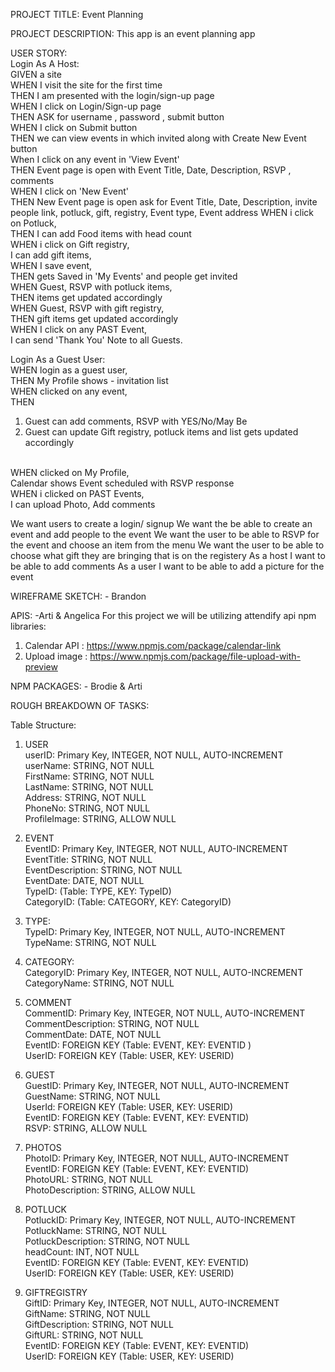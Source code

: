PROJECT TITLE: Event Planning 

PROJECT DESCRIPTION:
This app is an event planning app 

USER STORY: <br>
Login As A Host: <br>
GIVEN a site <br>
WHEN I visit the site for the first time <br>
THEN I am presented with the login/sign-up page  <br>
WHEN I click on Login/Sign-up page <br>
THEN ASK for username , password , submit button <br>
WHEN I click on Submit button <br>
THEN we can view events in which invited along with Create New Event button <br>
When I click on any event in 'View Event' <br>
THEN Event page is open with Event Title, Date, Description, RSVP , comments <br>
WHEN I click on 'New Event' <br>
THEN New Event page is open ask for Event Title, Date, Description, invite people  link, potluck, gift, registry, Event type, Event address
WHEN i click on Potluck,<br>
THEN I can add Food items with head count <br>
WHEN i click on Gift registry, <br>
I can add gift items, <br>
WHEN I save event,  <br>
THEN gets Saved in 'My Events' and people get invited <br>
WHEN Guest, RSVP with potluck items, <br>
THEN items get updated accordingly <br>
WHEN Guest, RSVP with gift registry, <br>
THEN gift items get updated accordingly <br>
WHEN I click on any PAST Event, <br>
I can send 'Thank You' Note to all Guests. <br>

Login As a Guest User: <br>
WHEN login as a guest user,  <br>
THEN My Profile shows - invitation list  <br>
WHEN clicked on any event, <br>
THEN
1. Guest can add comments, RSVP with YES/No/May Be
2. Guest can update Gift registry, potluck items and list gets updated accordingly
<br>
WHEN clicked on My Profile,  <br>
Calendar shows Event scheduled with RSVP response <br>
WHEN i clicked on PAST Events,  <br>
I can upload Photo, Add comments <br>








We want users to create a login/ signup 
We want the be able to create an event and add people to the event
We want the user to be able to RSVP for the event and choose an item from the menu
We want the user to be able to choose what gift they are bringing that is on the registery
As a host I want to be able to add comments
As a user I want to be able to add a picture for the event

WIREFRAME SKETCH: - Brandon

APIS: -Arti & Angelica
For this project we will be utilizing attendify api
npm libraries: 
1. Calendar API : https://www.npmjs.com/package/calendar-link
2. Upload image : https://www.npmjs.com/package/file-upload-with-preview


NPM PACKAGES: - Brodie & Arti


ROUGH BREAKDOWN OF TASKS:


Table Structure: 
1. USER <br>
userID: Primary Key, INTEGER, NOT NULL, AUTO-INCREMENT <br>
userName: STRING, NOT NULL  <br>
FirstName: STRING, NOT NULL <br> 
LastName: STRING, NOT NULL <br>
Address: STRING, NOT NULL <br>
PhoneNo: STRING, NOT NULL <br>
ProfileImage: STRING, ALLOW NULL <br>

2. EVENT <br>
EventID: Primary Key, INTEGER, NOT NULL, AUTO-INCREMENT<br>
EventTitle: STRING, NOT NULL <br>
EventDescription: STRING, NOT NULL <br>
EventDate: DATE, NOT NULL <br>
TypeID: (Table: TYPE, KEY: TypeID)<br>
CategoryID: (Table: CATEGORY, KEY: CategoryID)<br>

3. TYPE:<br>
TypeID: Primary Key, INTEGER, NOT NULL, AUTO-INCREMENT<br>
TypeName:  STRING, NOT NULL<br> 

4. CATEGORY:<br>
CategoryID: Primary Key, INTEGER, NOT NULL, AUTO-INCREMENT<br>
CategoryName: STRING, NOT NULL <br>

5. COMMENT<br>
CommentID:  Primary Key, INTEGER, NOT NULL, AUTO-INCREMENT<br>
CommentDescription: STRING, NOT NULL <br>
CommentDate: DATE, NOT NULL <br>
EventID: FOREIGN KEY (Table: EVENT, KEY: EVENTID )<br>
UserID: FOREIGN KEY (Table: USER, KEY: USERID)<br>

6. GUEST<br>
GuestID: Primary Key, INTEGER, NOT NULL, AUTO-INCREMENT<br>
GuestName: STRING, NOT NULL <br> 
UserId: FOREIGN KEY (Table: USER, KEY: USERID) <br>
EventID: FOREIGN KEY (Table: EVENT, KEY: EVENTID) <br>
RSVP:  STRING, ALLOW NULL <br>

7. PHOTOS <br>
PhotoID: Primary Key, INTEGER, NOT NULL, AUTO-INCREMENT <br>
EventID: FOREIGN KEY (Table: EVENT, KEY: EVENTID) <br>
PhotoURL:  STRING, NOT NULL  <br>
PhotoDescription: STRING, ALLOW NULL <br>

8. POTLUCK <br>
PotluckID: Primary Key, INTEGER, NOT NULL, AUTO-INCREMENT <br>
PotluckName: STRING, NOT NULL  <br>
PotluckDescription: STRING, NOT NULL  <br>
headCount: INT, NOT NULL  <br>
EventID: FOREIGN KEY (Table: EVENT, KEY: EVENTID) <br>
UserID: FOREIGN KEY (Table: USER, KEY: USERID) <br>

9. GIFTREGISTRY <br>
GiftID: Primary Key, INTEGER, NOT NULL, AUTO-INCREMENT <br>
GiftName: STRING, NOT NULL  <br>
GiftDescription: STRING, NOT NULL  <br>
GiftURL: STRING, NOT NULL  <br>
EventID: FOREIGN KEY (Table: EVENT, KEY: EVENTID) <br>
UserID: FOREIGN KEY (Table: USER, KEY: USERID) <br>



